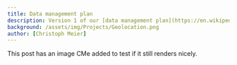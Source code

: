 ```yaml
---
title: Data management plan
description: Version 1 of our [data management plan](https://en.wikipedia.org/wiki/Data_management_plan) is now available
background: /assets/img/Projects/Geolocation.png
author: [Christoph Meier]
---
```


This post has an image CMe added to test if it still renders nicely.

